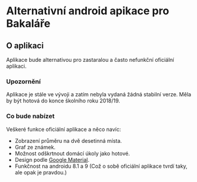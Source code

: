# Alternativní android apikace pro Bakaláře
## O aplikaci
Aplikace bude alternativou pro zastaralou a často nefunkční oficiální aplikaci.
### Upozornění
Aplikace je stále ve vývoji a zatím nebyla vydaná žádná stabilní verze. Měla by být hotová do konce školního roku 2018/19.
### Co bude nabízet
Veškeré funkce oficiální aplikace a něco navíc:
- Zobrazení průměru na dvě desetinná místa.
- Graf ze známek.
- Možnost odškrtnout domácí úkoly jako hotové.
- Design podle [Google Material](https://material.io).
- Funkčnost na androidu 8.1 a 9 (Což o sobě oficiální aplikace tvrdí taky, ale opak je pravdou.)
